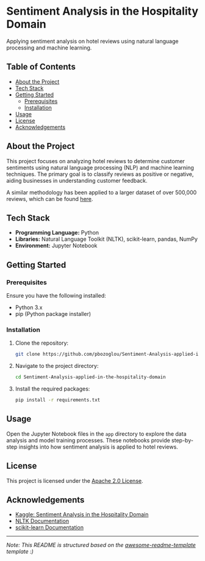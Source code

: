 # Sentiment Analysis in the Hospitality Domain

Applying sentiment analysis on hotel reviews using natural language processing and machine learning.

## Table of Contents

- [About the Project](#about-the-project)
- [Tech Stack](#tech-stack)
- [Getting Started](#getting-started)
  - [Prerequisites](#prerequisites)
  - [Installation](#installation)
- [Usage](#usage)
- [License](#license)
- [Acknowledgements](#acknowledgements)

## About the Project

This project focuses on analyzing hotel reviews to determine customer sentiments using natural language processing (NLP) and machine learning techniques.
The primary goal is to classify reviews as positive or negative, aiding businesses in understanding customer feedback.

A similar methodology has been applied to a larger dataset of over 500,000 reviews, which can be found [here](https://www.kaggle.com/code/pbozoglou/sentiment-analysis-in-the-hospitality-domain).

## Tech Stack

- **Programming Language:** Python
- **Libraries:** Natural Language Toolkit (NLTK), scikit-learn, pandas, NumPy
- **Environment:** Jupyter Notebook

## Getting Started

### Prerequisites

Ensure you have the following installed:

- Python 3.x
- pip (Python package installer)

### Installation

1. Clone the repository:

   ```bash
   git clone https://github.com/pbozoglou/Sentiment-Analysis-applied-in-the-hospitality-domain.git
   ```

2. Navigate to the project directory:

   ```bash
   cd Sentiment-Analysis-applied-in-the-hospitality-domain
   ```

3. Install the required packages:

   ```bash
   pip install -r requirements.txt
   ```

## Usage

Open the Jupyter Notebook files in the `app` directory to explore the data analysis and model training processes.
These notebooks provide step-by-step insights into how sentiment analysis is applied to hotel reviews.

## License

This project is licensed under the [Apache 2.0 License](https://github.com/pbozoglou/Sentiment-Analysis-applied-in-the-hospitality-domain/blob/main/LICENSE).

## Acknowledgements

- [Kaggle: Sentiment Analysis in the Hospitality Domain](https://www.kaggle.com/code/pbozoglou/sentiment-analysis-in-the-hospitality-domain)
- [NLTK Documentation](https://www.nltk.org/)
- [scikit-learn Documentation](https://scikit-learn.org/stable/)

---

*Note: This README is structured based on the [awesome-readme-template](https://github.com/Louis3797/awesome-readme-template) template :)*
